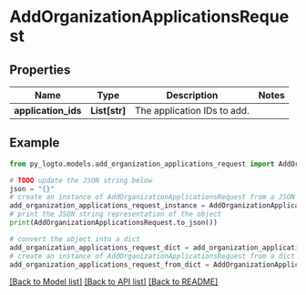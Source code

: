 # AddOrganizationApplicationsRequest


## Properties

Name | Type | Description | Notes
------------ | ------------- | ------------- | -------------
**application_ids** | **List[str]** | The application IDs to add. | 

## Example

```python
from py_logto.models.add_organization_applications_request import AddOrganizationApplicationsRequest

# TODO update the JSON string below
json = "{}"
# create an instance of AddOrganizationApplicationsRequest from a JSON string
add_organization_applications_request_instance = AddOrganizationApplicationsRequest.from_json(json)
# print the JSON string representation of the object
print(AddOrganizationApplicationsRequest.to_json())

# convert the object into a dict
add_organization_applications_request_dict = add_organization_applications_request_instance.to_dict()
# create an instance of AddOrganizationApplicationsRequest from a dict
add_organization_applications_request_from_dict = AddOrganizationApplicationsRequest.from_dict(add_organization_applications_request_dict)
```
[[Back to Model list]](../README.md#documentation-for-models) [[Back to API list]](../README.md#documentation-for-api-endpoints) [[Back to README]](../README.md)


